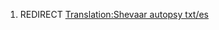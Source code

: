 1.  REDIRECT [Translation:Shevaar autopsy
    txt/es](Translation:Shevaar_autopsy_txt/es "wikilink")
